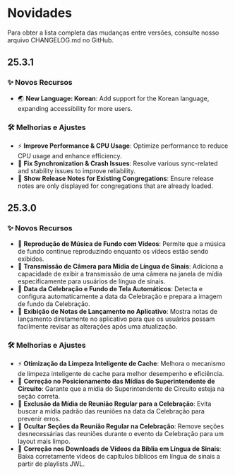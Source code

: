 <!-- markdownlint-disable no-duplicate-heading -->

# Novidades

Para obter a lista completa das mudanças entre versões, consulte nosso arquivo CHANGELOG.md no GitHub.

## 25.3.1

### ✨ Novos Recursos

- 🌏 **New Language: Korean**: Add support for the Korean language, expanding accessibility for more users.

### 🛠️ Melhorias e Ajustes

- ⚡ **Improve Performance & CPU Usage**: Optimize performance to reduce CPU usage and enhance efficiency.
- 🔄 **Fix Synchronization & Crash Issues**: Resolve various sync-related and stability issues to improve reliability.
- 📜 **Show Release Notes for Existing Congregations**: Ensure release notes are only displayed for congregations that are already loaded.

## 25.3.0

### ✨ Novos Recursos

- 🎵 **Reprodução de Música de Fundo com Vídeos**: Permite que a música de fundo continue reproduzindo enquanto os vídeos estão sendo exibidos.
- 🎥 **Transmissão de Câmera para Mídia de Língua de Sinais**: Adiciona a capacidade de exibir a transmissão de uma câmera na janela de mídia especificamente para usuários de língua de sinais.
- 📅 **Data da Celebração e Fundo de Tela Automáticos**: Detecta e configura automaticamente a data da Celebração e prepara a imagem de fundo da Celebração.
- 📜 **Exibição de Notas de Lançamento no Aplicativo**: Mostra notas de lançamento diretamente no aplicativo para que os usuários possam facilmente revisar as alterações após uma atualização.

### 🛠️ Melhorias e Ajustes

- ⚡ **Otimização da Limpeza Inteligente de Cache**: Melhora o mecanismo de limpeza inteligente de cache para melhor desempenho e eficiência.
- 📂 **Correção no Posicionamento das Mídias do Superintendente de Circuito**: Garante que a mídia do Superintendente de Circuito esteja na seção correta.
- 📅 **Exclusão da Mídia de Reunião Regular para a Celebração**: Evita buscar a mídia padrão das reuniões na data da Celebração para prevenir erros.
- 📅 **Ocultar Seções da Reunião Regular na Celebração**: Remove seções desnecessárias das reuniões durante o evento da Celebração para um layout mais limpo.
- 📖 **Correção nos Downloads de Vídeos da Bíblia em Língua de Sinais**: Baixa corretamente vídeos de capítulos bíblicos em língua de sinais a partir de playlists JWL.
